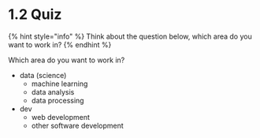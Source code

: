 # 1.2 Quiz

{% hint style="info" %}
Think about the question below, which area do you want to work in?
{% endhint %}

Which area do you want to work in?

* data \(science\)
  * machine learning
  * data analysis 
  * data processing    
* dev
  * web development
  * other software development





